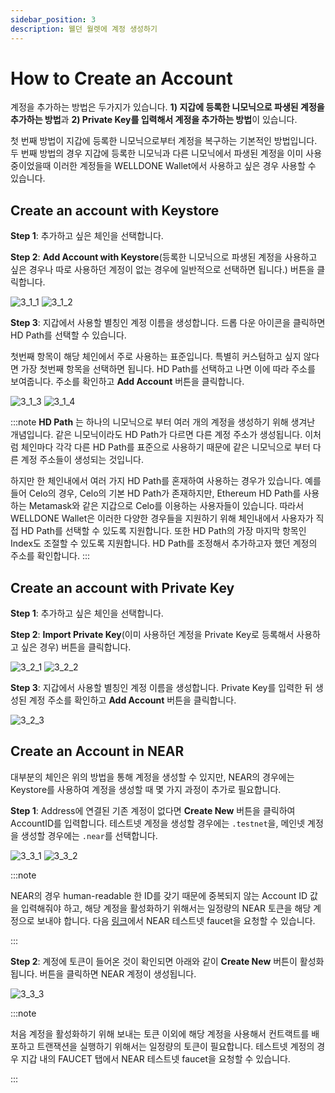 ```yaml
---
sidebar_position: 3
description: 웰던 월렛에 계정 생성하기
---
```


# How to Create an Account

계정을 추가하는 방법은 두가지가 있습니다. **1) 지갑에 등록한 니모닉으로 파생된 계정을 추가하는 방법**과 **2) Private Key를 입력해서 계정을 추가하는 방법**이 있습니다.

첫 번째 방법이 지갑에 등록한 니모닉으로부터 계정을 복구하는 기본적인 방법입니다. 두 번째 방법의 경우 지갑에 등록한 니모닉과 다른 니모닉에서 파생된 계정을 이미 사용 중이었을때 이러한 계정들을 WELLDONE Wallet에서 사용하고 싶은 경우 사용할 수 있습니다.

## Create an account with Keystore

**Step 1**: 추가하고 싶은 체인을 선택합니다.

**Step 2**: **Add Account with Keystore**(등록한 니모닉으로 파생된 계정을 사용하고 싶은 경우나 따로 사용하던 계정이 없는 경우에 일반적으로 선택하면 됩니다.) 버튼을 클릭합니다.

![3_1_1](./img/3_1_1.png?raw=true '3_1_1')
![3_1_2](./img/3_1_2.png?raw=true '3_1_2')

**Step 3**: 지갑에서 사용할 별칭인 계정 이름을 생성합니다. 드롭 다운 아이콘을 클릭하면 HD Path를 선택할 수 있습니다. 

첫번째 항목이 해당 체인에서 주로 사용하는 표준입니다. 특별히 커스텀하고 싶지 않다면 가장 첫번째 항목을 선택하면 됩니다. HD Path를 선택하고 나면 이에 따라 주소를 보여줍니다. 주소를 확인하고 **Add Account** 버튼을 클릭합니다.

![3_1_3](./img/3_1_3.png?raw=true '3_1_3')
![3_1_4](./img/3_1_45.png?raw=true '3_1_4')

:::note
**HD Path** 는 하나의 니모닉으로 부터 여러 개의 계정을 생성하기 위해 생겨난 개념입니다. 같은 니모닉이라도 HD Path가 다르면 다른 계정 주소가 생성됩니다. 이처럼 체인마다 각각 다른 HD Path를 표준으로 사용하기 때문에 같은 니모닉으로 부터 다른 계정 주소들이 생성되는 것입니다. 

하지만 한 체인내에서 여러 가지 HD Path를 혼재하여 사용하는 경우가 있습니다. 예를 들어 Celo의 경우, Celo의 기본 HD Path가 존재하지만, Ethereum HD Path를 사용하는 Metamask와 같은 지갑으로 Celo를 이용하는 사용자들이 있습니다. 따라서 WELLDONE Wallet은 이러한 다양한 경우들을 지원하기 위해 체인내에서 사용자가 직접 HD Path를 선택할 수 있도록 지원합니다. 또한 HD Path의 가장 마지막 항목인 Index도 조절할 수 있도록 지원합니다. HD Path를 조정해서 추가하고자 했던 계정의 주소를 확인합니다.
:::

## Create an account with Private Key

**Step 1**: 추가하고 싶은 체인을 선택합니다.

**Step 2**: **Import Private Key**(이미 사용하던 계정을 Private Key로 등록해서 사용하고 싶은 경우) 버튼을 클릭합니다.

![3_2_1](./img/3_2_1.png?raw=true '3_2_1')
![3_2_2](./img/3_2_25.png?raw=true '3_2_2')

**Step 3**: 지갑에서 사용할 별칭인 계정 이름을 생성합니다. Private Key를 입력한 뒤 생성된 계정 주소를 확인하고 **Add Account** 버튼을 클릭합니다.

![3_2_3](./img/3_2_3.png?raw=true '3_2_3')

## Create an Account in NEAR

대부분의 체인은 위의 방법을 통해 계정을 생성할 수 있지만, NEAR의 경우에는 Keystore를 사용하여 계정을 생성할 때 몇 가지 과정이 추가로 필요합니다.

**Step 1**: Address에 연결된 기존 계정이 없다면 **Create New** 버튼을 클릭하여 AccountID를 입력합니다. 테스트넷 계정을 생성할 경우에는 `.testnet`을, 메인넷 계정을 생성할 경우에는 `.near`를 선택합니다.

![3_3_1](./img/3_3_1.png?raw=true '3_3_1')
![3_3_2](./img/3_3_2.png?raw=true '3_3_2')

:::note

NEAR의 경우 human-readable 한 ID를 갖기 때문에 중복되지 않는 Account ID 값을 입력해줘야 하고, 해당 계정을 활성화하기 위해서는 일정량의 NEAR 토큰을 해당 계정으로 보내야 합니다. 다음 [링크](https://near-faucet.io/)에서 NEAR 테스트넷 faucet을 요청할 수 있습니다.

:::

**Step 2**: 계정에 토큰이 들어온 것이 확인되면 아래와 같이 **Create New** 버튼이 활성화 됩니다. 버튼을 클릭하면 NEAR 계정이 생성됩니다.

![3_3_3](./img/3_3_3.png?raw=true '3_3_3')

:::note

처음 계정을 활성화하기 위해 보내는 토큰 이외에 해당 계정을 사용해서 컨트랙트를 배포하고 트랜잭션을 실행하기 위해서는 일정량의 토큰이 필요합니다. 테스트넷 계정의 경우 지갑 내의 FAUCET 탭에서 NEAR 테스트넷 faucet을 요청할 수 있습니다.

:::
